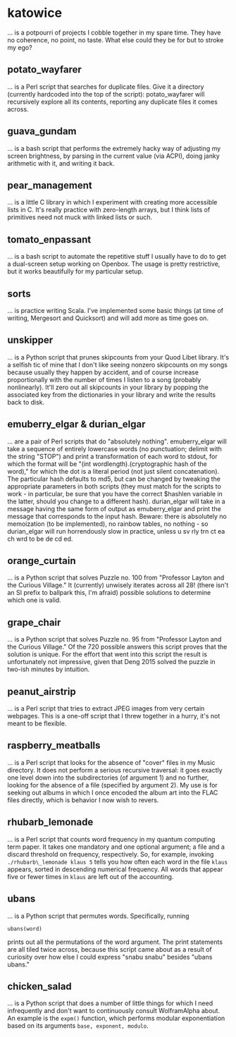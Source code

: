 # katowice 

... is a potpourri of projects I cobble together in my spare time. They have no coherence, no point, no taste. What else could they be for but to stroke my ego? 

## potato\_wayfarer
... is a Perl script that searches for duplicate files. Give it a directory (currently hardcoded into the top of the script): potato\_wayfarer will recursively explore all its contents, reporting any duplicate files it comes across. 

## guava\_gundam 
... is a bash script that performs the extremely hacky way of adjusting my screen brightness, by parsing in the current value (via ACPI), doing janky arithmetic with it, and writing it back. 

## pear\_management
... is a little C library in which I experiment with creating more accessible lists in C. It's really practice with zero-length arrays, but I think lists of primitives need not muck with linked lists or such. 

## tomato\_enpassant
... is a bash script to automate the repetitive stuff I usually have to do to get a dual-screen setup working on Openbox. The usage is pretty restrictive, but it works beautifully for my particular setup. 

## sorts 
... is practice writing Scala. I've implemented some basic things (at time of writing, Mergesort and Quicksort) and will add more as time goes on. 

## unskipper 
... is a Python script that prunes skipcounts from your Quod Libet library. It's a selfish tic of mine that I don't like seeing nonzero skipcounts on my songs because usually they happen by accident, and of course increase proportionally with the number of times I listen to a song (probably nonlinearly). It'll zero out all skipcounts in your library by popping the associated key from the dictionaries in your library and write the results back to disk. 

## emuberry\_elgar & durian\_elgar
... are a pair of Perl scripts that do "absolutely nothing". emuberry\_elgar will take a sequence of entirely lowercase words (no punctuation; delimit with the string "STOP") and print a transformation of each word to stdout, for which the format will be "(int wordlength).(cryptographic hash of the word)," for which the dot is a literal period (not just silent concatenation). The particular hash defaults to md5, but can be changed by tweaking the appropriate parameters in both scripts (they must match for the scripts to work - in particular, be sure that you have the correct $hashlen variable in the latter, should you change to a different hash). durian\_elgar will take in a message having the same form of output as emuberry\_elgar and print the message that corresponds to the input hash. Beware: there is absolutely no memoization (to be implemented), no rainbow tables, no nothing - so durian\_elgar will run horrendously slow in practice, unless u sv rly trn ct ea ch wrd to be de cd ed. 

## orange\_curtain
... is a Python script that solves Puzzle no. 100 from "Professor Layton and the Curious Village." It (currently) unwisely iterates across all 28! (there isn't an SI prefix to ballpark this, I'm afraid) possible solutions to determine which one is valid. 

## grape\_chair 
... is a Python script that solves Puzzle no. 95 from "Professor Layton and the Curious Village." Of the 720 possible answers this script proves that the solution is unique. For the effort that went into this script the result is unfortunately not impressive, given that Deng 2015 solved the puzzle in two-ish minutes by intuition. 

## peanut\_airstrip
... is a Perl script that tries to extract JPEG images from very certain webpages. This is a one-off script that I threw together in a hurry, it's not meant to be flexible. 

## raspberry\_meatballs

... is a Perl script that looks for the absence of "cover" files in my Music directory. It does not perform a serious recursive traversal: it goes exactly one level down into the subdirectories (of argument 1) and no further, looking for the absence of a file (specified by argument 2). My use is for seeking out albums in which I once encoded the album art into the FLAC files directly, which is behavior I now wish to revers. 

## rhubarb\_lemonade 

... is a Perl script that counts word frequency in my quantum computing term paper. It takes one mandatory and one optional argument; a file and a discard threshold on frequency, respectively. So, for example, invoking `./rhubarb\_lemonade klaus 5` tells you how often each word in the file `klaus` appears, sorted in descending numerical frequency. All words that appear five or fewer times in `klaus` are left out of the accounting. 

## ubans 

... is a Python script that permutes words. Specifically, running 

`ubans(word)` 

prints out all the permutations of the word argument. The print statements are all tiled twice across, because this script came about as a result of curiosity over how else I could express "snabu snabu" besides "ubans ubans." 

## chicken\_salad

... is a Python script that does a number of little things for which I need infrequently and don't want to continuously consult WolframAlpha about. An example is the `expm()` function, which performs modular exponentiation based on its arguments `base, exponent, modulo`. 
